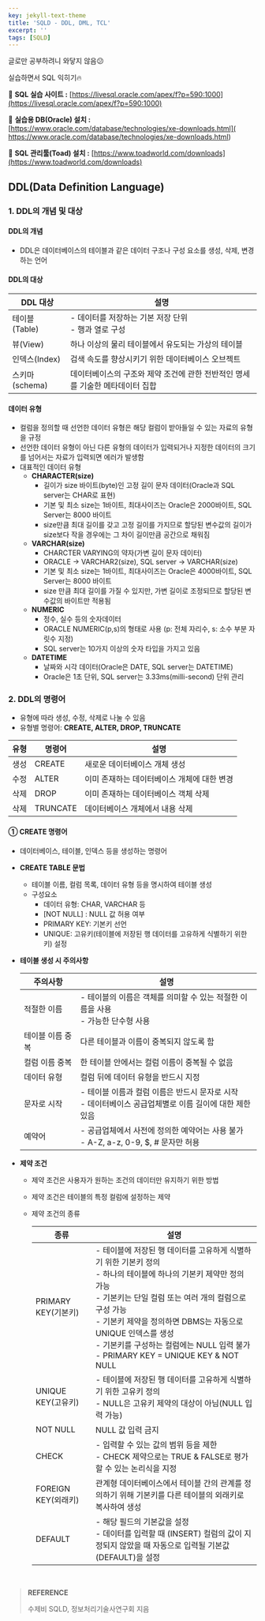 ```yaml
---
key: jekyll-text-theme
title: 'SQLD - DDL, DML, TCL'
excerpt: ''
tags: [SQLD]
---
```






글로만 공부하려니 와닿지 않음:confused:

실습하면서 SQL 익히기:fire:



:mag_right: **SQL 실습 사이트 :** [https://livesql.oracle.com/apex/f?p=590:1000](https://livesql.oracle.com/apex/f?p=590:1000)

:mag_right: **실습용 DB(Oracle) 설치 :** [https://www.oracle.com/database/technologies/xe-downloads.html]( https://www.oracle.com/database/technologies/xe-downloads.html)

:mag_right: **SQL 관리툴(Toad) 설치 :** [https://www.toadworld.com/downloads](https://www.toadworld.com/downloads)



## DDL(Data Definition Language)

### 1. DDL의 개념 및 대상

#### DDL의 개념

* DDL은 데이터베이스의 테이블과 같은 데이터 구조나 구성 요소를 생성, 삭제, 변경하는 언어

#### DDL의 대상

| DDL 대상       | 설명                                                         |
| -------------- | ------------------------------------------------------------ |
| 테이블 (Table) | - 데이터를 저장하는 기본 저장 단위<br/>- 행과 열로 구성      |
| 뷰(View)       | 하나 이상의 물리 테이블에서 유도되는 가상의 테이블           |
| 인덱스(Index)  | 검색 속도를 향상시키기 위한 데이터베이스 오브젝트            |
| 스키마(schema) | 데이터베이스의 구조와 제약 조건에 관한 전반적인 명세를 기술한 메타데이터 집합 |

#### 데이터 유형

* 컬럼을 정의할 때 선언한 데이터 유형은 해당 컬럼이 받아들일 수 있는 자료의 유형을 규정
* 선언한 데이터 유형이 아닌 다른 유형의 데이터가 입력되거나 지정한 데이터의 크기를 넘어서는 자료가 입력되면 에러가 발생함
* 대표적인 데이터 유형
  * **CHARACTER(size)**
    * 길이가 size 바이트(byte)인 고정 길이 문자 데이터(Oracle과 SQL server는 CHAR로 표현)
    * 기본 및 최소 size는 1바이트, 최대사이즈는 Oracle은 2000바이트, SQL Server는 8000 바이트
    * size만큼 최대 길이를 갖고 고정 길이를 가지므로 할당된 변수값의 길이가 size보다 작을 경우에는 그 차이 길이만큼 공간으로 채워짐
  * **VARCHAR(size)**
    * CHARCTER VARYING의 약자(가변 길이 문자 데이터)
    * ORACLE -> VARCHAR2(size), SQL server -> VARCHAR(size)
    * 기본 및 최소 size는 1바이트, 최대사이즈는 Oracle은 4000바이트, SQL Server는 8000 바이트
    * size 만큼 최대 길이를 가질 수 있지만, 가변 길이로 조정되므로 할당된 변수값의 바이트만 적용됨
  * **NUMERIC**
    * 정수, 실수 등의 숫자데이터
    * ORACLE NUMERIC(p,s)의 형태로 사용 (p: 전체 자리수, s: 소수 부분 자릿수 지정)
    * SQL server는 10가지 이상의 숫자 타입을 가지고 있음
  * **DATETIME**
    * 날짜와 시각 데이터(Oracle은 DATE, SQL server는 DATETIME)
    * Oracle은 1초 단위, SQL server는 3.33ms(milli-second) 단위 관리

### 2. DDL의 명령어

* 유형에 따라 생성, 수정, 삭제로 나눌 수 있음
* 유형별 명령어: **CREATE, ALTER, DROP, TRUNCATE**

| 유형 | 명령어   | 설명                                        |
| ---- | -------- | ------------------------------------------- |
| 생성 | CREATE   | 새로운 데이터베이스 개체 생성               |
| 수정 | ALTER    | 이미 존재하는 데이터베이스 개체에 대한 변경 |
| 삭제 | DROP     | 이미 존재하는 데이터베이스 객체 삭제        |
| 삭제 | TRUNCATE | 데이터베이스 개체에서 내용 삭제             |

#### ① CREATE 명령어

* 데이터베이스, 테이블, 인덱스 등을 생성하는 명령어

* **CREATE TABLE 문법**

  * 테이블 이름, 컬럼 목록, 데이터 유형 등을 명시하여 테이블 생성
  * 구성요소
    * 데이터 유형: CHAR, VARCHAR 등
    * [NOT NULL] : NULL 값 허용 여부
    * PRIMARY KEY: 기본키 선언
    * UNIQUE: 고유키(테이블에 저장된 행 데이터를 고유하게 식별하기 위한 키) 설정

* **테이블 생성 시 주의사항**

  | 주의사항         | 설명                                                         |
  | ---------------- | ------------------------------------------------------------ |
  | 적절한 이름      | - 테이블의 이름은 객체를 의미할 수 있는 적절한 이름을 사용<br/>- 가능한 단수형 사용 |
  | 테이블 이름 중복 | 다른 테이블과 이름이 중복되지 않도록 함                      |
  | 컬럼 이름 중복   | 한 테이블 안에서는 컬럼 이름이 중복될 수 없음                |
  | 데이터 유형      | 컬럼 뒤에 데이터 유형을 반드시 지정                          |
  | 문자로 시작      | - 테이블 이름과 컬럼 이름은 반드시 문자로 시작<br/>- 데이터베이스 공급업체별로 이름 길이에 대한 제한 있음 |
  | 예약어           | -  공급업체에서 사전에 정의한 예약어는 사용 불가<br/>-  A-Z, a-z, 0-9, $, # 문자만 허용 |

* **제약 조건**

  * 제약 조건은 사용자가 원하는 조건의 데이터만 유지하기 위한 방법

  * 제약 조건은 테이블의 특정 컬럼에 설정하는 제약

  * 제약 조건의 종류

    | 종류                | 설명                                                         |
    | ------------------- | ------------------------------------------------------------ |
    | PRIMARY KEY(기본키) | - 테이블에 저장된 행 데이터를 고유하게 식별하기 위한 기본키 정의<br/>- 하나의 테이블에 하나의 기본키 제약만 정의 가능<br/>- 기본키는 단일 컬럼 또는 여러 개의 컬럼으로 구성 가능<br/>- 기본키 제약을 정의하면 DBMS는 자동으로 UNIQUE 인덱스를 생성<br/>- 기본키를 구성하는 컬럼에는 NULL 입력 불가<br/>- PRIMARY KEY = UNIQUE KEY & NOT NULL |
    | UNIQUE KEY(고유키)  | - 테이블에 저장된 행 데이터를 고유하게 식별하기 위한 고유키 정의<br/>- NULL은 고유키 제약의 대상이 아님(NULL 입력 가능) |
    | NOT NULL            | NULL 값 입력 금지                                            |
    | CHECK               | - 입력할 수 있는 값의 범위 등을 제한<br/>- CHECK 제약으로는 TRUE & FALSE로 평가할 수 있는 논리식을 지정 |
    | FOREIGN KEY(외래키) | 관계형 데이터베이스에서 테이블 간의 관계를 정의하기 위해 기본키를 다른 테이블의 외래키로 복사하여 생성 |
    | DEFAULT             | - 해당 필드의 기본값을 설정<br/>- 데이터를 입력할 때 (INSERT) 컬럼의 값이 지정되지 않았을 때 자동으로 입력될 기본값(DEFAULT)을 설정 |

    



<br/>

> **REFERENCE**
>
> 수제비 SQLD,  정보처리기술사연구회 지음